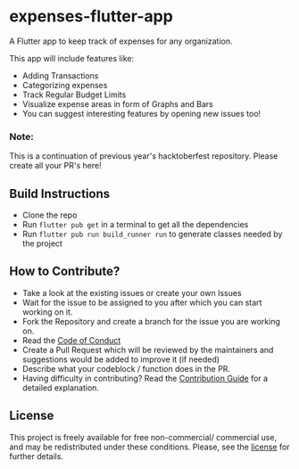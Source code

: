 # expenses-flutter-app

A Flutter app to keep track of expenses for any organization.

This app will include features like:

- Adding Transactions
- Categorizing expenses
- Track Regular Budget Limits
- Visualize expense areas in form of Graphs and Bars
- You can suggest interesting features by opening new issues too!

### Note:

This is a continuation of previous year's hacktoberfest repository.
Please create all your PR's here!

## Build Instructions

- Clone the repo
- Run `flutter pub get` in a terminal to get all the dependencies
- Run `flutter pub run build_runner run` to generate classes needed by the project

## How to Contribute?

- Take a look at the existing issues or create your own Issues
- Wait for the issue to be assigned to you after which you can start working on it.
- Fork the Repository and create a branch for the issue you are working on.
- Read the [Code of Conduct](CODE_OF_CONDUCT.md)
- Create a Pull Request which will be reviewed by the maintainers and suggestions would be added to improve it (if needed)
- Describe what your codeblock / function does in the PR.
- Having difficulty in contributing? Read the [Contribution Guide](CONTRIBUTING.md) for a detailed explanation.

## License

This project is freely available for free non-commercial/ commercial use, and may be redistributed under these conditions. Please, see the [license](https://github.com/pccoeacm/expenses-flutter-app/blob/master/LICENSE) for further details.
